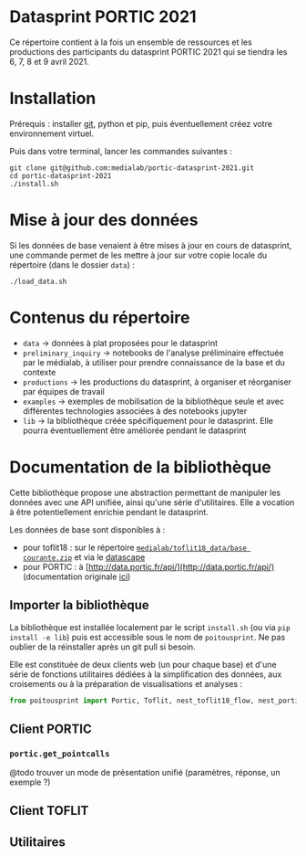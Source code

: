 Datasprint PORTIC 2021
===

Ce répertoire contient à la fois un ensemble de ressources et les productions des participants du datasprint PORTIC 2021 qui se tiendra les 6, 7, 8 et 9 avril 2021.

# Installation

Prérequis : installer [git](https://git-scm.com/), python et pip, puis éventuellement créez votre environnement virtuel.

Puis dans votre terminal, lancer les commandes suivantes :

```
git clone git@github.com:medialab/portic-datasprint-2021.git
cd portic-datasprint-2021
./install.sh
```

# Mise à jour des données

Si les données de base venaient à être mises à jour en cours de datasprint, une commande permet de les mettre à jour sur votre copie locale du répertoire (dans le dossier `data`) :

```
./load_data.sh
```

# Contenus du répertoire

- `data` -> données à plat proposées pour le datasprint
- `preliminary_inquiry` -> notebooks de l'analyse préliminaire effectuée par le médialab, à utiliser pour prendre connaissance de la base et du contexte
- `productions` -> les productions du datasprint, à organiser et réorganiser par équipes de travail
- `examples` -> exemples de mobilisation de la bibliothèque seule et avec différentes technologies associées à des notebooks jupyter
- `lib` -> la bibliothèque créée spécifiquement pour le datasprint. Elle pourra éventuellement être améliorée pendant le datasprint

# Documentation de la bibliothèque

Cette bibliothèque propose une abstraction permettant de manipuler les données avec une API unifiée, ainsi qu'une série d'utilitaires. Elle a vocation à être potentiellement enrichie pendant le datasprint.

Les données de base sont disponibles à :

* pour toflit18 : sur le répertoire [`medialab/toflit18_data/base courante.zip`](https://github.com/medialab/toflit18_data/blob/master/base/bdd%20courante.csv.zip) et via le [datascape](http://toflit18.medialab.sciences-po.fr/#/home)
* pour PORTIC : à [http://data.portic.fr/api/](http://data.portic.fr/api/) (documentation originale [ici](https://gitlab.huma-num.fr/portic/porticapi))

## Importer la bibliothèque

La bibliothèque est installée localement par le script `install.sh` (ou via `pip install -e lib`) puis est accessible sous le nom de `poitousprint`.
Ne pas oublier de la réinstaller après un git pull si besoin.

Elle est constituée de deux clients web (un pour chaque base) et d'une série de fonctions utilitaires dédiées à la simplification des données, aux croisements ou à la préparation de visualisations et analyses :

```python
from poitousprint import Portic, Toflit, nest_toflit18_flow, nest_portic_pointcall, build_cooccurence_graph
```

## Client PORTIC

### `portic.get_pointcalls`

@todo trouver un mode de présentation unifié (paramètres, réponse, un exemple ?)

## Client TOFLIT

## Utilitaires

